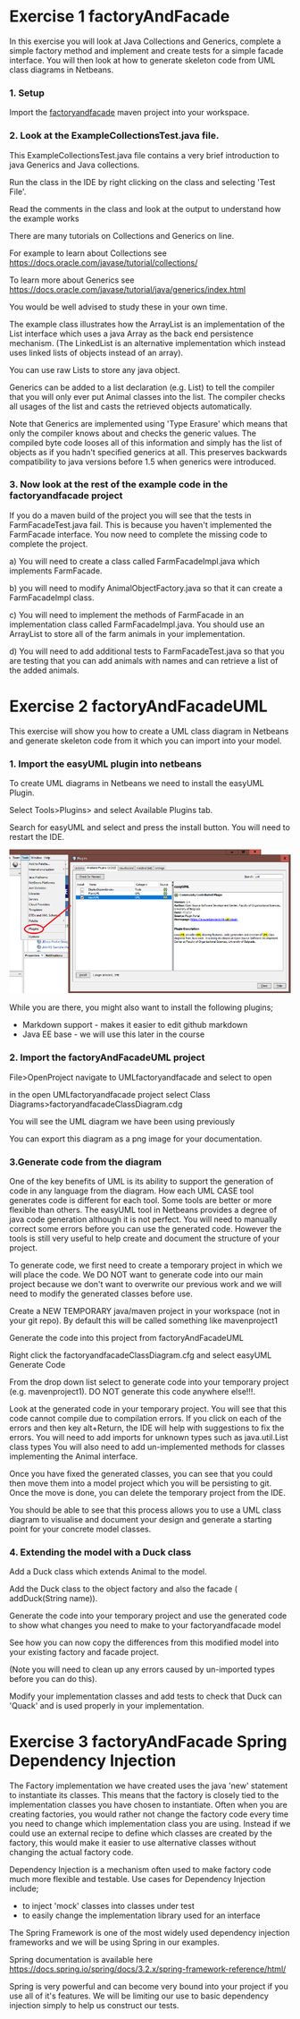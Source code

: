
# Exercise 1 factoryAndFacade

In this exercise you will look at Java Collections and Generics, complete a simple factory method and implement and create tests for a simple facade interface. 
You will then look at how to generate skeleton code from UML class diagrams in Netbeans.

### 1. Setup
   Import the [factoryandfacade](../factoryandfacade/factoryandfacade) maven project into your workspace.

### 2. Look at the ExampleCollectionsTest.java file.

This ExampleCollectionsTest.java file contains a very brief introduction to java Generics and Java collections. 

Run the class in the IDE by right clicking on the class and selecting 'Test File'.

Read the comments in the class and look at the output to understand how the example works

There are many tutorials on Collections and Generics on line. 

For example to learn about Collections see
 https://docs.oracle.com/javase/tutorial/collections/ 

To learn more about Generics see
https://docs.oracle.com/javase/tutorial/java/generics/index.html

You would be well advised to study these in your own time.

The example class illustrates how the ArrayList is an implementation of the List interface which uses a java Array as the back end persistence mechanism. 
(The LinkedList is an alternative implementation which instead uses linked lists of objects instead of an array).

You can use raw Lists to store any java object.
 
Generics can be added to a list declaration (e.g. List<Animal>) to tell the compiler that you will only ever put Animal classes into the list. 
The compiler checks all usages of the list and casts the retrieved objects automatically. 

Note that Generics are implemented using 'Type Erasure' which means that only the compiler knows about and checks the generic values. 
The compiled byte code looses all of this information and simply has the list of objects as if you hadn't specified generics at all. 
This preserves backwards compatibility to java versions before 1.5 when generics were introduced.

### 3. Now look at the rest of the example code in the factoryandfacade project
If you do a maven build of the project you will see that the tests in FarmFacadeTest.java fail.
This is because you haven't implemented the FarmFacade interface.
You now need to complete the missing code to complete the project.

a) You will need to create a class called FarmFacadeImpl.java which implements FarmFacade.

b) you will need to modify AnimalObjectFactory.java so that it can create a FarmFacadeImpl class.

c) You will need to implement the methods of FarmFacade in an implementation class called FarmFacadeImpl.java. You should use an ArrayList to store all of the farm animals in your implementation.

d) You will need to add additional tests to FarmFacadeTest.java so that you are testing that you can add animals with names and can retrieve a list of the added animals.

# Exercise 2 factoryAndFacadeUML
This exercise will show you how to create a UML class diagram in Netbeans and generate skeleton code from it which you can import into your model.

### 1. Import the easyUML plugin into netbeans
To create UML diagrams in Netbeans we need to install the easyUML Plugin.

Select Tools>Plugins> and select Available Plugins tab.

Search for easyUML and select and press the install button. You will need to restart the IDE.

![alt text](../factoryandfacade/images/easyUMLPlugin.png "Figure easyUMLPlugin.png")

While you are there, you might also want to install the following plugins; 
* Markdown support - makes it easier to edit github markdown
* Java EE base - we will use this later in the course

### 2. Import the factoryAndFacadeUML project 

File>OpenProject navigate to UMLfactoryandfacade  and select to open

in the open UMLfactoryandfacade project select Class Diagrams>factoryandfacadeClassDiagram.cdg

You will see the UML diagram we have been using previously

You can export this diagram as a png image for your documentation.

### 3.Generate code from the diagram

One of the key benefits of UML is its ability to support the generation of code in any language from the diagram. 
How each UML CASE tool generates code is different for each tool. 
Some tools are better or more flexible than others.
The easyUML tool in Netbeans provides a degree of java code generation although it is not perfect. 
You will need to manually correct some errors before you can use the generated code.
However the tools is still very useful to help create and document the structure of your project.

To generate code, we first need to create a temporary project in which we will place the code. 
We DO NOT want to generate code into our main project because we don't want to overwrite our previous work and we will need to modify the generated classes before use.

Create a NEW TEMPORARY java/maven project in your workspace (not in your git repo).
By default this will be called something like mavenproject1

Generate the code into this project from factoryAndFacadeUML

Right click the factoryandfacadeClassDiagram.cfg and select easyUML Generate Code

From the drop down list select to generate code into your temporary project (e.g. mavenproject1). 
DO NOT generate this code anywhere else!!!. 

Look at the generated code in your temporary project. 
You will see that this code cannot compile due to compilation errors.
If you click on each of the errors and then key alt+Return, the IDE will help with suggestions to fix the errors.
You will need to add imports for unknown types such as java.util.List class types
You will also need to add un-implemented methods for classes implementing the Animal interface.

Once you have fixed the generated classes, you can see that you could then move them into a model project which you will be persisting to git. 
Once the move is done, you can delete the temporary project from the IDE.

You should be able to see that this process allows you to use a UML class diagram to  visualise and document your design and generate a starting point for your concrete model classes. 

### 4. Extending the model with a Duck class

Add a Duck class which extends Animal to the model.

Add the Duck class to the object factory and also the facade ( addDuck(String name)).

Generate the code into your temporary project and use the generated code to show what changes you need to make to your factoryandfacade model

See how you can now copy the differences from this modified model into your existing factory and facade project.

(Note you will need to clean up any errors caused by un-imported types before you can do this).

Modify your implementation classes and add tests to check that Duck can 'Quack' and is used properly in your implementation.

# Exercise 3 factoryAndFacade Spring Dependency Injection

The Factory implementation we have created uses the java 'new' statement to instantiate its classes.
This means that the factory is closely tied to the implementation classes you have chosen to instantiate.
Often when you are creating factories, you would rather not change the factory code every time you need to change which implementation class you are using.
Instead if we could use an external recipe to define which classes are created by the factory, this would make it easier to use alternative classes without changing the actual factory code.

Dependency Injection is a mechanism often used to make factory code much more flexible and testable. 
Use cases for Dependency Injection include; 
* to inject 'mock' classes into classes under test 
* to easily change the implementation library used for an interface

The Spring Framework is one of the most widely used dependency injection frameworks and we will be using Spring in our examples. 

Spring documentation is available here 
https://docs.spring.io/spring/docs/3.2.x/spring-framework-reference/html/

Spring is very powerful and can become very bound into your project if you use all of it's features. 
We will be limiting our use to basic dependency injection simply to help us construct our tests.








